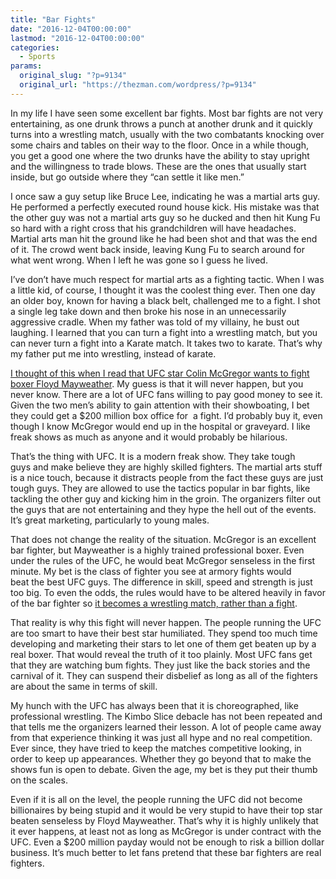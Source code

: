 ```yaml
---
title: "Bar Fights"
date: "2016-12-04T00:00:00"
lastmod: "2016-12-04T00:00:00"
categories:
  - Sports
params:
  original_slug: "?p=9134"
  original_url: "https://thezman.com/wordpress/?p=9134"
---
```


In my life I have seen some excellent bar fights. Most bar fights are
not very entertaining, as one drunk throws a punch at another drunk and
it quickly turns into a wrestling match, usually with the two combatants
knocking over some chairs and tables on their way to the floor. Once in
a while though, you get a good one where the two drunks have the ability
to stay upright and the willingness to trade blows. These are the ones
that usually start inside, but go outside where they “can settle it like
men.”

I once saw a guy setup like Bruce Lee, indicating he was a martial arts
guy. He performed a perfectly executed round house kick. His mistake was
that the other guy was not a martial arts guy so he ducked and then hit
Kung Fu so hard with a right cross that his grandchildren will have
headaches. Martial arts man hit the ground like he had been shot and
that was the end of it. The crowd went back inside, leaving Kung Fu to
search around for what went wrong. When I left he was gone so I guess he
lived.

I’ve don’t have much respect for martial arts as a fighting tactic. When
I was a little kid, of course, I thought it was the coolest thing ever.
Then one day an older boy, known for having a black belt, challenged me
to a fight. I shot a single leg take down and then broke his nose in an
unnecessarily aggressive cradle. When my father was told of my villainy,
he bust out laughing. I learned that you can turn a fight into a
wrestling match, but you can never turn a fight into a Karate match. It
takes two to karate. That’s why my father put me into wrestling, instead
of karate.

<a
href="http://www.cbssports.com/boxing/news/floyd-mayweather-a-gigantic-speculative-favorite-over-conor-mcgregor-in-boxing/"
target="_blank">I thought of this when I read that UFC star Colin
McGregor wants to fight boxer Floyd Mayweather</a>. My guess is that it
will never happen, but you never know. There are a lot of UFC fans
willing to pay good money to see it. Given the two men’s ability to gain
attention with their showboating, I bet they could get a $200 million
box office for  a fight. I’d probably buy it, even though I know
McGregor would end up in the hospital or graveyard. I like freak shows
as much as anyone and it would probably be hilarious.

That’s the thing with UFC. It is a modern freak show. They take tough
guys and make believe they are highly skilled fighters. The martial arts
stuff is a nice touch, because it distracts people from the fact these
guys are just tough guys. They are allowed to use the tactics popular in
bar fights, like tackling the other guy and kicking him in the groin.
The organizers filter out the guys that are not entertaining and they
hype the hell out of the events. It’s great marketing, particularly to
young males.

That does not change the reality of the situation. McGregor is an
excellent bar fighter, but Mayweather is a highly trained professional
boxer. Even under the rules of the UFC, he would beat McGregor senseless
in the first minute. My bet is the class of fighter you see at armory
fights would beat the best UFC guys. The difference in skill, speed and
strength is just too big. To even the odds, the rules would have to be
altered heavily in favor of the bar fighter so
<a href="https://www.youtube.com/watch?v=R5UdMnyms5E" target="_blank">it
becomes a wrestling match, rather than a fight</a>.

That reality is why this fight will never happen. The people running the
UFC are too smart to have their best star humiliated. They spend too
much time developing and marketing their stars to let one of them get
beaten up by a real boxer. That would reveal the truth of it too
plainly. Most UFC fans get that they are watching bum fights. They just
like the back stories and the carnival of it. They can suspend their
disbelief as long as all of the fighters are about the same in terms of
skill.

My hunch with the UFC has always been that it is choreographed, like
professional wrestling. The Kimbo Slice debacle has not been repeated
and that tells me the organizers learned their lesson. A lot of people
came away from that experience thinking it was just all hype and no real
competition. Ever since, they have tried to keep the matches competitive
looking, in order to keep up appearances. Whether they go beyond that to
make the shows fun is open to debate. Given the age, my bet is they put
their thumb on the scales.

Even if it is all on the level, the people running the UFC did not
become billionaires by being stupid and it would be very stupid to have
their top star beaten senseless by Floyd Mayweather. That’s why it is
highly unlikely that it ever happens, at least not as long as McGregor
is under contract with the UFC. Even a $200 million payday would not be
enough to risk a billion dollar business. It’s much better to let fans
pretend that these bar fighters are real fighters.
